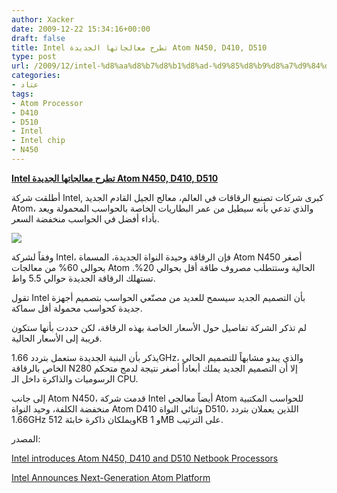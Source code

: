 ```yaml
---
author: Xacker
date: 2009-12-22 15:34:16+00:00
draft: false
title: Intel تطرح معالجاتها الجديدة Atom N450, D410, D510
type: post
url: /2009/12/intel-%d8%aa%d8%b7%d8%b1%d8%ad-%d9%85%d8%b9%d8%a7%d9%84%d8%ac%d8%a7%d8%aa%d9%87%d8%a7-%d8%a7%d9%84%d8%ac%d8%af%d9%8a%d8%af%d8%a9-atom-n450-d410-d510/
categories:
- عتاد
tags:
- Atom Processor
- D410
- D510
- Intel
- Intel chip
- N450
---
```


[**Intel تطرح معالجاتها الجديدة Atom N450, D410, D510**](http://www.it-scoop.com/2009/12/intel-%d8%aa%d8%b7%d8%b1%d8%ad-%d9%85%d8%b9%d8%a7%d9%84%d8%ac%d8%a7%d8%aa%d9%87%d8%a7-%d8%a7%d9%84%d8%ac%d8%af%d9%8a%d8%af%d8%a9-atom-n450-d410-d510/)


أطلقت شركة Intel, كبرى شركات تصنيع الرقاقات في العالم، معالج الجيل القادم الجديد Atom، والذي تدعي بأنه سيطيل من عمر البطاريات الخاصة بالحواسب المحمولة ويعد بأداء أفضل في الحواسب منخفضة السعر.


[![](http://www.it-scoop.com/wp-content/uploads/2009/12/intel-logo-300x278.jpg)
](http://www.it-scoop.com/2009/12/intel-%d8%aa%d8%b7%d8%b1%d8%ad-%d9%85%d8%b9%d8%a7%d9%84%d8%ac%d8%a7%d8%aa%d9%87%d8%a7-%d8%a7%d9%84%d8%ac%d8%af%d9%8a%d8%af%d8%a9-atom-n450-d410-d510/)


وفقاً لشركة Intel، فإن الرقاقة وحيدة النواة الجديدة، المسماة Atom N450 أصغر بحوالي 60% من معالجات Atom الحالية وستتطلب مصروف طاقة أقل بحوالي 20%. تستهلك الرقاقة الجديدة حوالي 5.5 واط.

تقول Intel بأن التصميم الجديد سيسمح للعديد من مصنّعي الحواسب بتصميم أجهزة جديدة كحواسب محمولة أقل سماكة.

لم تذكر الشركة تفاصيل حول الأسعار الخاصة بهذه الرقاقة، لكن حددت بأنها ستكون قريبة إلى الأسعار الحالية.

يذكر بأن البنية الجديدة ستعمل بتردد 1.66GHz، والذي يبدو مشابهاً للتصميم الحالي الخاص بالرقاقة N280 إلا أن التصميم الجديد يملك أبعاداً أصغر نتيجة لدمج متحكم الرسوميات والذاكرة داخل الـ CPU.

إلى جانب Atom N450، قدمت شركة Intel أيضاً معالجي Atom للحواسب المكتبية منخفضة الكلفة، وحيد النواة Atom D410 وثنائي النواة D510، اللذين يعملان بتردد 1.66GHz ويملكان ذاكرة خابئة 512KB و 1MB على الترتيب.

المصدر:


[Intel introduces Atom N450, D410 and D510 Netbook Processors](http://www.itvoir.com/portal/news/Software/Intel-introduces-Atom-N450-D410-and-D510-Netbook-Processors-6-397.asp)




[Intel Announces Next-Generation Atom Platform](http://www.intel.com/pressroom/archive/releases/2009/20091221comp_sm.htm#story)
